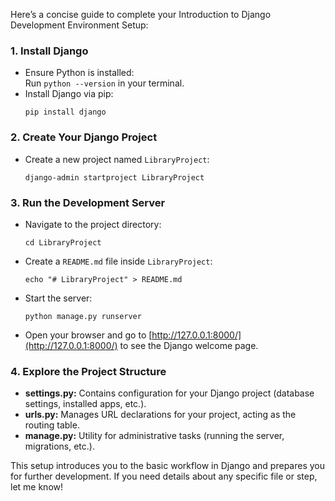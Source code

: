 Here’s a concise guide to complete your Introduction to Django Development Environment Setup:

### 1. Install Django
- Ensure Python is installed:  
  Run `python --version` in your terminal.
- Install Django via pip:  
  ```
  pip install django
  ```

### 2. Create Your Django Project
- Create a new project named `LibraryProject`:  
  ```
  django-admin startproject LibraryProject
  ```

### 3. Run the Development Server
- Navigate to the project directory:  
  ```
  cd LibraryProject
  ```
- Create a `README.md` file inside `LibraryProject`:
  ```
  echo "# LibraryProject" > README.md
  ```
- Start the server:
  ```
  python manage.py runserver
  ```
- Open your browser and go to [http://127.0.0.1:8000/](http://127.0.0.1:8000/) to see the Django welcome page.

### 4. Explore the Project Structure
- **settings.py:** Contains configuration for your Django project (database settings, installed apps, etc.).
- **urls.py:** Manages URL declarations for your project, acting as the routing table.
- **manage.py:** Utility for administrative tasks (running the server, migrations, etc.).

This setup introduces you to the basic workflow in Django and prepares you for further development. If you need details about any specific file or step, let me know!
